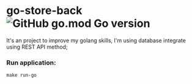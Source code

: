 # go-store-back ![GitHub go.mod Go version](https://img.shields.io/github/go-mod/go-version/MarcosPiesskeDev/go-store-back?color=%2329D6D8&logo=Go&logoColor=%2329D6D8)
It's an project to improve my golang skills, I'm using database integrate using REST API method;

### Run application:
```shell script
make run-go
```
